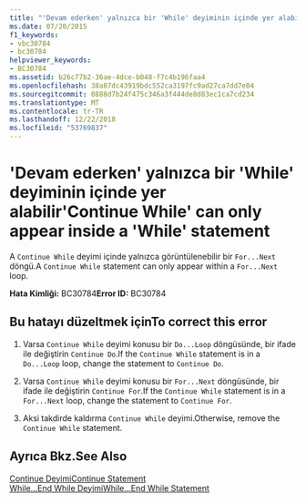 ```yaml
---
title: "'Devam ederken' yalnızca bir 'While' deyiminin içinde yer alabilir"
ms.date: 07/20/2015
f1_keywords:
- vbc30784
- bc30784
helpviewer_keywords:
- BC30784
ms.assetid: b26c77b2-36ae-4dce-b048-f7c4b196faa4
ms.openlocfilehash: 38a87dc43919bdc552ca3197fc9ad27ca7dd7e04
ms.sourcegitcommit: 0888d7b24f475c346a3f444de8d83ec1ca7cd234
ms.translationtype: MT
ms.contentlocale: tr-TR
ms.lasthandoff: 12/22/2018
ms.locfileid: "53769837"
---
```

# <a name="continue-while-can-only-appear-inside-a-while-statement"></a><span data-ttu-id="42c05-102">'Devam ederken' yalnızca bir 'While' deyiminin içinde yer alabilir</span><span class="sxs-lookup"><span data-stu-id="42c05-102">'Continue While' can only appear inside a 'While' statement</span></span>
<span data-ttu-id="42c05-103">A `Continue While` deyimi içinde yalnızca görüntülenebilir bir `For...Next` döngü.</span><span class="sxs-lookup"><span data-stu-id="42c05-103">A `Continue While` statement can only appear within a `For...Next` loop.</span></span>  
  
 <span data-ttu-id="42c05-104">**Hata Kimliği:** BC30784</span><span class="sxs-lookup"><span data-stu-id="42c05-104">**Error ID:** BC30784</span></span>  
  
## <a name="to-correct-this-error"></a><span data-ttu-id="42c05-105">Bu hatayı düzeltmek için</span><span class="sxs-lookup"><span data-stu-id="42c05-105">To correct this error</span></span>  
  
1.  <span data-ttu-id="42c05-106">Varsa `Continue While` deyimi konusu bir `Do...Loop` döngüsünde, bir ifade ile değiştirin `Continue Do`.</span><span class="sxs-lookup"><span data-stu-id="42c05-106">If the `Continue While` statement is in a `Do...Loop` loop, change the statement to `Continue Do`.</span></span>  
  
2.  <span data-ttu-id="42c05-107">Varsa `Continue While` deyimi konusu bir `For...Next` döngüsünde, bir ifade ile değiştirin `Continue For`.</span><span class="sxs-lookup"><span data-stu-id="42c05-107">If the `Continue While` statement is in a `For...Next` loop, change the statement to `Continue For`.</span></span>  
  
3.  <span data-ttu-id="42c05-108">Aksi takdirde kaldırma `Continue While` deyimi.</span><span class="sxs-lookup"><span data-stu-id="42c05-108">Otherwise, remove the `Continue While` statement.</span></span>  
  
## <a name="see-also"></a><span data-ttu-id="42c05-109">Ayrıca Bkz.</span><span class="sxs-lookup"><span data-stu-id="42c05-109">See Also</span></span>  
 [<span data-ttu-id="42c05-110">Continue Deyimi</span><span class="sxs-lookup"><span data-stu-id="42c05-110">Continue Statement</span></span>](../../visual-basic/language-reference/statements/continue-statement.md)  
 [<span data-ttu-id="42c05-111">While...End While Deyimi</span><span class="sxs-lookup"><span data-stu-id="42c05-111">While...End While Statement</span></span>](../../visual-basic/language-reference/statements/while-end-while-statement.md)
